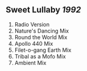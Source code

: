 ## Sweet Lullaby *1992*

1. Radio Version
2. Nature's Dancing Mix
3. Round the World Mix
4. Apollo 440 Mix
5. Filet-o-gang Earth Mix
6. Tribal as a Mofo Mix
7. Ambient Mix
